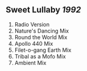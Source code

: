 ## Sweet Lullaby *1992*

1. Radio Version
2. Nature's Dancing Mix
3. Round the World Mix
4. Apollo 440 Mix
5. Filet-o-gang Earth Mix
6. Tribal as a Mofo Mix
7. Ambient Mix
